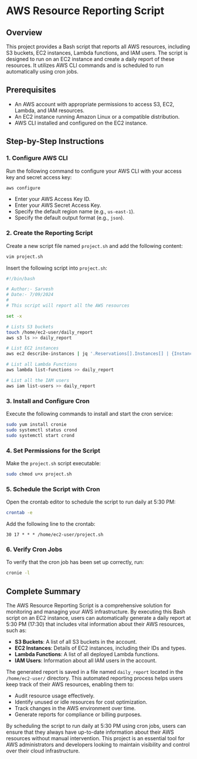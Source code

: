 # AWS Resource Reporting Script

## Overview

This project provides a Bash script that reports all AWS resources, including S3 buckets, EC2 instances, Lambda functions, and IAM users. The script is designed to run on an EC2 instance and create a daily report of these resources. It utilizes AWS CLI commands and is scheduled to run automatically using cron jobs.

## Prerequisites
* An AWS account with appropriate permissions to access S3, EC2, Lambda, and IAM resources.
* An EC2 instance running Amazon Linux or a compatible distribution.
* AWS CLI installed and configured on the EC2 instance.

## Step-by-Step Instructions

### 1. Configure AWS CLI

Run the following command to configure your AWS CLI with your access key and secret access key:

```bash
aws configure
```
* Enter your AWS Access Key ID.
* Enter your AWS Secret Access Key.
* Specify the default region name (e.g., `us-east-1`).
* Specify the default output format (e.g., `json`).

### 2. Create the Reporting Script

Create a new script file named `project.sh` and add the following content:

```bash
vim project.sh
```

Insert the following script into `project.sh`:

```bash
#!/bin/bash

# Author:- Sarvesh
# Date:- 7/09/2024
#
# This script will report all the AWS resources

set -x

# Lists S3 buckets
touch /home/ec2-user/daily_report
aws s3 ls >> daily_report

# List EC2 instances
aws ec2 describe-instances | jq '.Reservations[].Instances[] | {InstanceId: .InstanceId, InstanceType: .InstanceType}' >> daily_report

# List all Lambda Functions
aws lambda list-functions >> daily_report

# List all the IAM users
aws iam list-users >> daily_report
```

### 3. Install and Configure Cron

Execute the following commands to install and start the cron service:

```bash
sudo yum install cronie
sudo systemctl status crond
sudo systemctl start crond
```

### 4. Set Permissions for the Script

Make the `project.sh` script executable:

```bash
sudo chmod u+x project.sh
```

### 5. Schedule the Script with Cron

Open the crontab editor to schedule the script to run daily at 5:30 PM:

```bash
crontab -e
```

Add the following line to the crontab:

```
30 17 * * * /home/ec2-user/project.sh
```

### 6. Verify Cron Jobs

To verify that the cron job has been set up correctly, run:

```bash
cronie -l
```

## Complete Summary

The AWS Resource Reporting Script is a comprehensive solution for monitoring and managing your AWS infrastructure. By executing this Bash script on an EC2 instance, users can automatically generate a daily report at 5:30 PM (17:30) that includes vital information about their AWS resources, such as:

* **S3 Buckets**: A list of all S3 buckets in the account.
* **EC2 Instances**: Details of EC2 instances, including their IDs and types.
* **Lambda Functions**: A list of all deployed Lambda functions.
* **IAM Users**: Information about all IAM users in the account.

The generated report is saved in a file named `daily_report` located in the `/home/ec2-user/` directory. This automated reporting process helps users keep track of their AWS resources, enabling them to:

* Audit resource usage effectively.
* Identify unused or idle resources for cost optimization.
* Track changes in the AWS environment over time.
* Generate reports for compliance or billing purposes.

By scheduling the script to run daily at 5:30 PM using cron jobs, users can ensure that they always have up-to-date information about their AWS resources without manual intervention. This project is an essential tool for AWS administrators and developers looking to maintain visibility and control over their cloud infrastructure.
```
